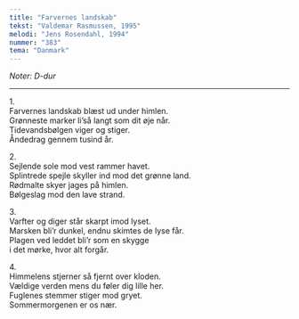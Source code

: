 ```yaml
---
title: "Farvernes landskab"
tekst: "Valdemar Rasmussen, 1995"
melodi: "Jens Rosendahl, 1994"
nummer: "383"
tema: "Danmark"
---
```

*Noter: D-dur* <br>

***

1\.\
Farvernes landskab blæst ud under himlen.<br>
Grønneste marker li’så langt som dit øje når.<br>
Tidevandsbølgen viger og stiger.<br>
Åndedrag gennem tusind år.<br>

2\.\
Sejlende sole mod vest rammer havet.<br>
Splintrede spejle skyller ind mod det grønne land.<br>
Rødmalte skyer jages på himlen.<br>
Bølgeslag mod den lave strand.<br>

3\.\
Varfter og diger står skarpt imod lyset.<br>
Marsken bli’r dunkel, endnu skimtes de lyse får.<br>
Plagen ved leddet bli’r som en skygge<br>
i det mørke, hvor alt forgår.<br>

4\.\
Himmelens stjerner så fjernt over kloden.<br>
Vældige verden mens du føler dig lille her.<br>
Fuglenes stemmer stiger mod gryet.<br>
Sommermorgenen er os nær.<br>
